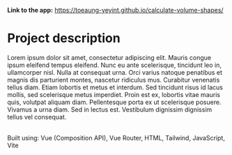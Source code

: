 **Link to the app:** https://toeaung-yeyint.github.io/calculate-volume-shapes/
<br/>

# Project description

Lorem ipsum dolor sit amet, consectetur adipiscing elit. Mauris congue
ipsum eleifend tempus eleifend. Nunc eu ante scelerisque, tincidunt leo
in, ullamcorper nisl. Nulla at consequat urna. Orci varius natoque
penatibus et magnis dis parturient montes, nascetur ridiculus mus.
Curabitur venenatis tellus diam. Etiam lobortis et metus et interdum. Sed
tincidunt risus id lacus mollis, sed scelerisque metus imperdiet. Proin
est ex, lobortis vitae mauris quis, volutpat aliquam diam. Pellentesque
porta ex ut scelerisque posuere. Vivamus a urna diam. Sed in lectus est.
Vestibulum dignissim dignissim tellus vel consequat.

<br/>
Built using: Vue (Composition API), Vue Router, HTML, Tailwind, JavaScript, Vite

